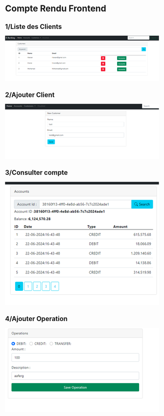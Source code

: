 <h1>Compte Rendu Frontend</h1>
<h2>1/Liste des Clients</h2>
<img src="Captures/img.png">
<h2>2/Ajouter Client</h2>
<img src="Captures/img_1.png">
<h2>3/Consulter compte</h2>
<img src="Captures/img_2.png">
<h2>4/Ajouter Operation</h2>
<img src="Captures/img_3.png">
